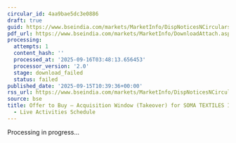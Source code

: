 ```yaml
---
circular_id: 4aa9bae5dc3e0886
draft: true
guid: https://www.bseindia.com/markets/MarketInfo/DispNoticesNCirculars.aspx?Noticeid={7159518D-E7E8-4E5A-8C63-9762EEEB34D9}&noticeno=20250915-18&dt=09/15/2025&icount=18&totcount=81&flag=0
pdf_url: https://www.bseindia.com/markets/MarketInfo/DownloadAttach.aspx?id=20250915-18&attachedId=
processing:
  attempts: 1
  content_hash: ''
  processed_at: '2025-09-16T03:48:13.656453'
  processor_version: '2.0'
  stage: download_failed
  status: failed
published_date: '2025-09-15T10:39:36+00:00'
rss_url: https://www.bseindia.com/markets/MarketInfo/DispNoticesNCirculars.aspx?Noticeid={7159518D-E7E8-4E5A-8C63-9762EEEB34D9}&noticeno=20250915-18&dt=09/15/2025&icount=18&totcount=81&flag=0
source: bse
title: Offer to Buy – Acquisition Window (Takeover) for SOMA TEXTILES INDUSTRIES LTD
  - Live Activities Schedule
---
```


Processing in progress...